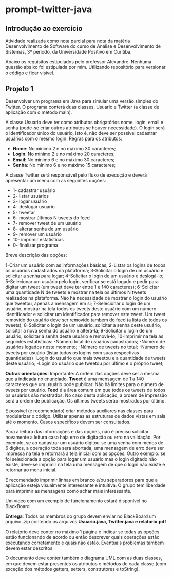 # prompt-twitter-java

## Introdução ao exercício

Atividade realizada como nota parcial para nota da matéria Desenvolvimento de Software do curso de Análise e Desenvolvimento de Sistemas, 3º período, da Universidade Positivo em Curitiba.

Abaixo os requisitos estipulados pelo professor Alexandre. Nenhuma questão abaixo foi estipulada por mim. Utilizando repositório para versionar o código e ficar visível.


## Projeto 1
Desenvolver um programa em Java para simular uma versão simples do Twitter. O programa
conterá duas classes, Usuario e Twitter (a classe de aplicação com o método main).

A classe Usuario deve ter como atributos obrigatórios nome, login, email e senha (pode-se criar
outros atributos se houver necessidade). O login será o identificador único do usuário, isto é, não
deve ser possível cadastrar usuários com o mesmo login.
Regras para os atributos:
* **Nome**: No mínimo 2 e no máximo 30 caracteres;
* **Login**: No mínimo 2 e no máximo 20 caracteres;
* **Email**: No mínimo 6 e no máximo 30 caracteres;
* **Senha**: No mínimo 6 e no máximo 15 caracteres;


A classe Twitter será responsável pelo fluxo de execução e deverá apresentar um menu com as
seguintes opções:

* 1- cadastrar usuário
* 2- listar usuários
* 3- logar usuário
* 4- deslogar usuário
* 5- tweetar
* 6- mostrar últimos N tweets do feed
* 7- remover tweet de um usuário
* 8- alterar senha de um usuário
* 9- remover um usuário
* 10- imprimir estatísticas
* 0- finalizar programa

Breve descrição das opções:

1-Criar um usuário com as informações básicas;
2-Listar os logins de todos os usuários cadastrados na plataforma;
3-Solicitar o login de um usuário e solicitar a senha para logar;
4-Solicitar o login de um usuário e deslogá-lo;
5-Selecionar um usuário pelo login, verificar se está logado e pedir para digitar um tweet (um tweet
deve ter entre 1 e 140 caracteres);
6-Solicitar uma quantidade N de tweets e mostrar na tela os últimos N tweets realizados na
plataforma. Não há necessidade de mostrar o login do usuário que tweetou, apenas a mensagem em
si;
7-Selecionar o login de um usuário, mostrar na tela todos os tweets deste usuário com um número
identificador e solicitar um identificador para remover este tweet. Um tweet removido do usuário
deve ser removido também do feed (a lista de todos os tweets);
8-Solicitar o login de um usuário, solicitar a senha deste usuário, solicitar a nova senha do usuário e
alterá-la;
9-Solicitar o login de um usuário, solicitar a senha deste usuário e removê-lo;
10-Imprimir na tela as seguintes estatísticas:
-Número total de usuários cadastrados;
-Número de usuários logados neste momento;
-Número de tweets no total;
-Número de tweets por usuário (listar todos os logins com suas respectivas quantidades)
-Login do usuário que mais tweetou e a quantidade de tweets deste usuário;
-Login do usuário que tweetou por último e o próprio tweet;

**Outras orientações**:
Importante: A ordem das opções deve ser a mesma que a indicada no enunciado.
**Tweet** é uma mensagem de 1 a 140 caracteres que um usuário pode publicar. Não há limites para o
número de tweets por usuário.
**Feed** é a área comum em que todos os tweets de todos os usuários são mostrados. No caso desta
aplicação, a ordem de impressão será a ordem de publicação. Os últimos tweets serão mostrados por
último.

É possível (e recomendado) criar métodos auxiliares nas classes para modularizar o código.
Utilizar apenas as estruturas de dados vistas em sala até o momento. Casos específicos devem ser
consultados.

Para a leitura das informações e das opções, não é preciso solicitar novamente a leitura caso haja
erro de digitação ou erro na validação. Por exemplo, se ao cadastrar um usuário digitou-se uma
senha com menos de 6 dígitos, a operação toda será abortada, uma mensagem de erro deve ser
impressa na tela e retornará à tela inicial com as opções. Outro exemplo: se foi selecionada a opção
para logar um usuário mas o login digitado não existe, deve-se imprimir na tela uma mensagem de
que o login não existe e retornar ao menu inicial.

É recomendado imprimir linhas em branco e/ou separadores para que a aplicação esteja visualmente
interessante e intuitiva. O grupo tem liberdade para imprimir as mensagens como achar mais
interessante.

Um vídeo com um exemplo de funcionamento estará disponível no BlackBoard.


**Entrega**:
Todos os membros do grupo devem enviar no BlackBoard um arquivo .zip contendo os arquivos
**Usuario.java, Twitter.java e relatorio.pdf**

O relatório deve conter no máximo 1 página e indicar se todas as opções estão funcionando de
acordo ou então descrever quais operações estão executando corretamente e quais não estão.
Eventuais problemas também devem estar descritos.

O documento deve conter também o diagrama UML com as duas classes, em que devem estar
presentes os atributos e métodos de cada classe (com exceção dos métodos getters, setters,
construtores e toString).
